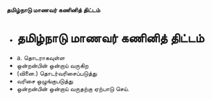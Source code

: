 **தமிழ்நாடு மாணவர் கணினித் திட்டம்**
- # தமிழ்நாடு மாணவர் கணினித் திட்டம்
- a. தொடராகவுள்ள
- ஒன்றன்பின் ஒன்றாய் வருகிற
- (வினை.) தொடர்வரிசைப்படுத்து
- வரிசை ஒழுங்குபடுத்து
- ஒன்றன்பின் ஒன்றாய் வருதற்கு ஏற்பாடு செய்.

